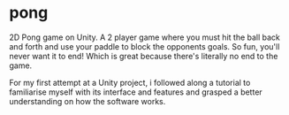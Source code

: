 # pong
2D Pong game on Unity.
A 2 player game where you must hit the ball back and forth and use your paddle to block the opponents goals.
So fun, you'll never want it to end! Which is great because there's literally no end to the game.

For my first attempt at a Unity project, i followed along a tutorial to familiarise myself with its interface and features and grasped a better understanding on how the software works.

